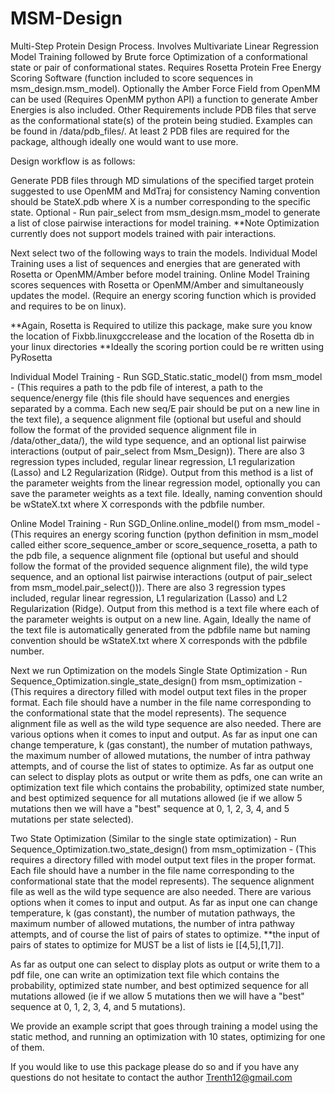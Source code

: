 # MSM-Design
Multi-Step Protein Design Process.
Involves Multivariate Linear Regression Model Training followed by Brute force Optimization of a conformational state or pair of conformational states.
Requires Rosetta Protein Free Energy Scoring Software (function included to score sequences in msm_design.msm_model).
Optionally the Amber Force Field from OpenMM can be used (Requires OpenMM python API) a function to generate Amber Energies is also included.
Other Requirements include PDB files that serve as the conformational state(s) of the protein being studied. Examples can be found in /data/pdb_files/. 
At least 2 PDB files are required for the package, although ideally one would want to use more. 

Design workflow is as follows:

Generate PDB files through MD simulations of the specified target protein suggested to use OpenMM and MdTraj for consistency
Naming convention should be StateX.pdb where X is a number corresponding to the specific state.
Optional - Run pair_select from msm_design.msm_model to generate a list of close pairwise interactions for model training. **Note Optimization currently does not support models trained with pair interactions.

Next select two of the following ways to train the models.
Individual Model Training uses a list of sequences and energies that are generated with Rosetta or OpenMM/Amber before model training.
Online Model Training scores sequences with Rosetta or OpenMM/Amber and simultaneously updates the model. (Require an energy scoring function which is provided and requires to be on linux).

**Again, Rosetta is Required to utilize this package, make sure you know the location of Fixbb.linuxgccrelease and the location of the Rosetta db in your linux directories
**Ideally the scoring portion could be re written using PyRosetta

Individual Model Training - Run SGD_Static.static_model() from msm_model - (This requires a path to the pdb file of interest, a path to the sequence/energy file (this file should have sequences and energies separated by a comma. Each new seq/E pair should be put on a new line in the text file), a sequence alignment file (optional but useful and should follow the format of the provided sequence alignment file in /data/other_data/), the wild type sequence, and an optional list pairwise interactions (output of pair_select from Msm_Design)). There are also 3 regression types included, regular linear regression, L1 regularization (Lasso) and L2 Regularization (Ridge). Output from this method is a list of the parameter weights from the linear regression model, optionally you can save the parameter weights as a text file. Ideally, naming convention should be wStateX.txt where X corresponds with the pdbfile number.

Online Model Training - Run SGD_Online.online_model() from msm_model - (This requires an energy scoring function (python definition in msm_model called either score_sequence_amber or score_sequence_rosetta, a path to the pdb file, a sequence alignment file (optional but useful and should follow the format of the provided sequence alignment file), the wild type sequence, and an optional list pairwise interactions (output of pair_select from msm_model.pair_select())). There are also 3 regression types included, regular linear regression, L1 regularization (Lasso) and L2 Regularization (Ridge). Output from this method is a text file where each of the parameter weights is output on a new line. Again, Ideally the name of the text file is automatically generated from the pdbfile name but naming convention should be wStateX.txt where X corresponds with the pdbfile number.

Next we run Optimization on the models
Single State Optimization - Run Sequence_Optimization.single_state_design() from msm_optimization - (This requires a directory filled with model output text files in the proper format. Each file should have a number in the file name corresponding to the conformational state that the model represents). The sequence alignment file as well as the wild type sequence are also needed. There are various options when it comes to input and output. As far as input one can change temperature, k (gas constant), the number of mutation pathways, the maximum number of allowed mutations, the number of intra pathway attempts, and of course the list of states to optimize. As far as output one can select to display plots as output or write them as pdfs, one can write an optimization text file which contains the probability, optimized state number, and best optimized sequence for all mutations allowed (ie if we allow 5 mutations then we will have a "best" sequence at 0, 1, 2, 3, 4, and 5 mutations per state selected).

Two State Optimization (Similar to the single state optimization) - Run Sequence_Optimization.two_state_design() from msm_optimization - (This requires a directory filled with model output text files in the proper format. Each file should have a number in the file name corresponding to the conformational state that the model represents). The sequence alignment file as well as the wild type sequence are also needed. There are various options when it comes to input and output. As far as input one can change temperature, k (gas constant), the number of mutation pathways, the maximum number of allowed mutations, the number of intra pathway attempts, and of course the list of pairs of states to optimize. **the input of pairs of states to optimize for MUST be a list of lists ie [[4,5],[1,7]].

As far as output one can select to display plots as output or write them to a pdf file, one can write an optimization text file which contains the probability, optimized state number, and best optimized sequence for all mutations allowed (ie if we allow 5 mutations then we will have a "best" sequence at 0, 1, 2, 3, 4, and 5 mutations).

We provide an example script that goes through training a model using the static method, and running an optimization with 10 states, optimizing for one of them. 

If you would like to use this package please do so and if you have any questions do not hesitate to contact the author
Trenth12@gmail.com
